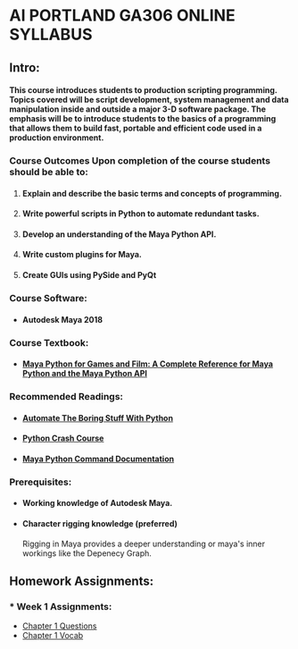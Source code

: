 # AI PORTLAND GA306 ONLINE SYLLABUS


## Intro:
#### This course introduces students to production scripting programming. Topics covered will be script development, system management and data manipulation inside and outside a major 3-D software package. The emphasis will be to introduce students to the basics of a programming that allows them to build fast, portable and efficient code used in a production environment.

### Course Outcomes Upon completion of the course students should be able to:
1.	#### Explain and describe the basic terms and concepts of programming.
1.	#### Write powerful scripts in Python to automate redundant tasks.
1.	#### Develop an understanding of the Maya Python API.
1.	#### Write custom plugins for Maya.
1.	#### Create GUIs using PySide and PyQt

### Course Software: 
* #### Autodesk Maya 2018

### Course Textbook: 
* #### [Maya Python for Games and Film: A Complete Reference for Maya Python and the Maya Python API](http://www.maya-python.com)

### Recommended Readings: 
*	#### [Automate The Boring Stuff With Python](https://automatetheboringstuff.com/)
*	#### [Python Crash Course](https://nostarch.com/pythoncrashcourse2e)
*	#### [Maya Python Command Documentation](http://help.autodesk.com/cloudhelp/2018/ENU/Maya-Tech-Docs/CommandsPython/index.html)

### Prerequisites:
*	#### Working knowledge of Autodesk Maya.
*	#### Character rigging knowledge (preferred)
    Rigging in Maya provides a deeper understanding or maya's inner workings like the Depenecy Graph.

## Homework Assignments:
### * Week 1 Assignments:
  * [Chapter 1 Questions](https://github.com/AlexOfTheWired/Scripting-for-3D-Tools/blob/master/Homeowrk%20List/Week_1_Homework.MD)
  * [Chapter 1 Vocab](https://github.com/AlexOfTheWired/Scripting-for-3D-Tools/blob/master/Vocab%20List/Chapter_1_Vocab.md)
